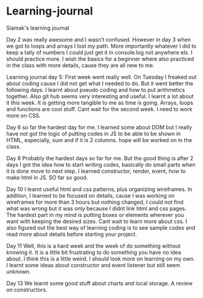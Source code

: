 # Learning-journal
Siamak's learning journal

Day 2 was really awesome and I wasn’t confused. However in day 3 when we got to loops and arrays I lost my path. More importantly whatever I did to keep a tally of numbers I could just get it in console.log not anywhere els.
I should practice more. I wish the basics for a beginner where also practiced in the class with more details, cause they are all new to me.

Learning journal day 5:
First week went really well. On Tuesday I freaked out about coding cause I did not get what I needed to do. But it went better the following days. I learnt about pseudo coding and how to put arithmetics together. Also git hub seems very interesting and useful. I learnt a lot about it this week. It is getting more tangible to me as time is going. Arrays, loops and functions are cool stuff. Cant wait for the second week. I need to work more on CSS.


Day 6 so far the hardest day for me. I learned some about DOM but I really have not got the logic of putting codes in JS to be able to be shown in HTML, especially, sum and if it is 2 columns. hope will be worked on in the class.


Day 8
Probably the hardest days so far for me. But the good thing is after 2 days I got the idea how to start writing codes, basically do small parts when it is done move to next step. I learned constructor, render, event, how to make html in JS.
SO far so good.

Day 10
I learnt useful html and css patterns, plus organizing wireframes. In addition, I learned to be focused on details, cause I was working on wireframes for more than 3 hours but nothing changed, I could not find what was wrong but it was only because I didnt link html and css pages. The hardest part in my mind is putting boxes or elements wherever you want with keeping the desired sizes. Cant wait to learn more about css. I also figured out the best way of learning coding is to see sample codes and read more about details before starting your project.

Day 11
Well, this is a hard week and the week of do something without knowing it. It is a little bit frustrating to do something you have no idea about. I think this is a little weird. I should look more on learning on my own. I learnt some ideas about  constructor and event listener but still seem unknown.

Day 13
We learnt some good stuff about charts and local storage. A review on constructors. 
